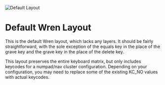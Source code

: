 ![Default Layout](https://github.com/walterhanley/wren-keyboard/blob/main/images/author-layout.png?raw=true)

# Default Wren Layout

This is the default Wren layout, which lacks any layers. It should be fairly 
straightforward, with the sole exception of the equals key in the place of the 
grave key and the grave key in the place of the delete key. 

This layout preserves the entire keyboard matrix, but only includes keycodes 
for a numpad/nav cluster configuration. Depending on your configuration, you 
may need to replace some of the existing KC_NO values with actual keycodes.

